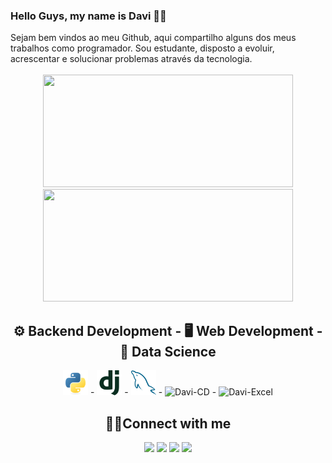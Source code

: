 ### Hello Guys, my name is Davi 🤙🏽

<div>
  <lin> Sejam bem vindos ao meu Github, aqui compartilho alguns dos meus trabalhos como programador. Sou estudante, disposto a evoluir, acrescentar e solucionar problemas através da tecnologia.</lin>
</div>
 <br>
  
<div align="center">
  <a>
  <img height="180em" width="400" src="https://github-readme-stats.vercel.app/api?username=davioliveiraes&show_icons=true&theme=dark&include_all_commits=true&count_private=true"/>
  <img height="180em" width="400" src="https://github-readme-stats.vercel.app/api/top-langs/?username=davioliveiraes&layout=compact&langs_count=7&theme=dark"/>

</div>
 
<div align="center">
  <h2> ⚙ Backend Development - 🖥 Web Development - 🎲 Data Science </h2>
  <img alt="Davi-PYTHON" heigth="30" width="40" src="https://raw.githubusercontent.com/devicons/devicon/master/icons/python/python-original.svg"/> -
  <img alt="Davi-Django" heigth="30" width="40" src="https://raw.githubusercontent.com/devicons/devicon/master/icons/django/django-plain.svg"/> -
  <img alt="Davi-MYSQL" heigth="30" width="40" src="https://raw.githubusercontent.com/devicons/devicon/master/icons/mysql/mysql-original.svg"/> -
  <img alt="Davi-CD" heigth="30" width="40" src="https://cdn-icons-png.flaticon.com/128/10817/10817388.png"/> - 
  <img alt="Davi-Excel" heigth="30" width="40" src="https://img.icons8.com/fluency/256/microsoft-excel-2019.png"/>

</div>
  
<div align="center">
  <h2> 👨‍💻Connect with me</h2>
  <a href="https://www.linkedin.com/in/davi-oliveira-725950192/" target="_blank"><img src="https://img.shields.io/badge/-LinkedIn-%230077B5?style=for-the-badge&logo=linkedin&logoColor=white" target="_blank"></a>
  <a href="https://www.instagram.com/davidawidh/?hl=pt-br" target="_blank"><img src="https://img.shields.io/badge/Instagram-E4405F?style=for-the-badge&logo=instagram&logoColor=white" target="_blank"></a>
 <a href="https://discord.com/channels/@Davi Oliveira#5878" target="_blank"><img src="https://img.shields.io/badge/Discord-7289DA?style=for-the-badge&logo=discord&logoColor=white" target="_blank"></a> 
  <a href="mailto:limad9786@gmail.com"><img src="https://img.shields.io/badge/-Gmail-%23333?style=for-the-badge&logo=gmail&logoColor=white" target="_blank"></a>
</div>
